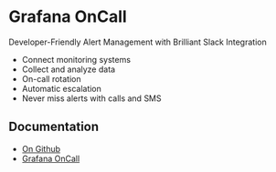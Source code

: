 # Grafana OnCall

Developer-Friendly
Alert Management
with Brilliant Slack Integration

- Connect monitoring systems
- Collect and analyze data
- On-call rotation
- Automatic escalation
- Never miss alerts with calls and SMS

## Documentation

- [On Github](http://github.com/grafana/oncall)
- [Grafana OnCall](https://grafana.com/docs/oncall/latest/)
